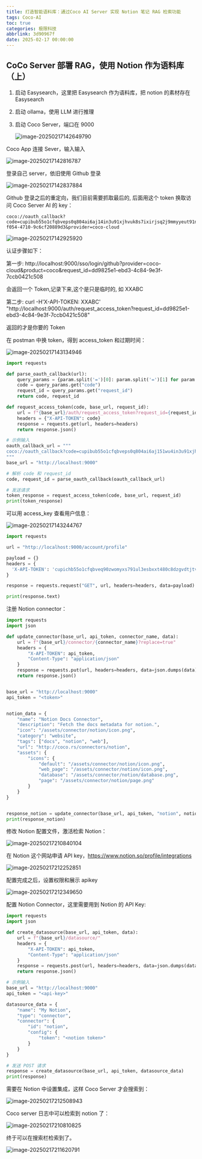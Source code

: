 ```yaml
---
title: 打造智能语料库：通过Coco AI Server 实现 Notion 笔记 RAG 检索功能
tags: Coco-AI
toc: true
categories: 极限科技
abbrlink: 3d90967f
date: 2025-02-17 00:00:00
---
```


## CoCo Server 部署 RAG，使用 Notion 作为语料库（上）

1. 启动 Easysearch，这里把 Easysearch 作为语料库，把 notion 的素材存在 Easysearch

2. 启动 ollama，使用 LLM 进行推理

3. 启动 Coco Server，端口在 9000
   <!-- more -->
   ![image-20250217142649790](https://raw.githubusercontent.com/Xu-Hardy/picgo-imh/master/image-20250217142649790.png)

Coco App 连接 Sever，输入输入

![image-20250217142816787](https://raw.githubusercontent.com/Xu-Hardy/picgo-imh/master/image-20250217142816787.png)

登录自己 server，依旧使用 Github 登录

![image-20250217142837884](https://raw.githubusercontent.com/Xu-Hardy/picgo-imh/master/image-20250217142837884.png)

Github 登录之后的重定向，我们目前需要抓取最后的, 后面用这个 token 换取访问 Coco Server AI 的 key：

```
coco://oauth_callback?code=cupibub55o1cfqbveps0q804ai6aj14in3u91xjhvuk8s7ixirjsq2j9mmyyeut91nmgjwz0b494ngpk&request_id=eb94762b-f054-4710-9c6cf20889d3&provider=coco-cloud

```

![image-20250217142925920](https://raw.githubusercontent.com/Xu-Hardy/picgo-imh/master/image-20250217142925920.png)

认证步骤如下：

第一步:
http://localhost:9000/sso/login/github?provider=coco-cloud&product=coco&request_id=dd9825e1-ebd3-4c84-9e3f-7ccb0421c508

会返回一个 Token,记录下来,这个是只是临时的, 如 XXABC

第二步:
curl -H'X-API-TOKEN: XXABC' "http://localhost:9000/auth/request_access_token?request_id=dd9825e1-ebd3-4c84-9e3f-7ccb0421c508"

返回的才是你要的 Token

在 postman 中换 token，得到 access_token 和过期时间：

![image-20250217143134946](https://raw.githubusercontent.com/Xu-Hardy/picgo-imh/master/image-20250217143134946.png)

```python
import requests

def parse_oauth_callback(url):
    query_params = {param.split('=')[0]: param.split('=')[1] for param in url.split('?')[1].split('&')}
    code = query_params.get("code")
    request_id = query_params.get("request_id")
    return code, request_id

def request_access_token(code, base_url, request_id):
    url = f"{base_url}/auth/request_access_token?request_id={request_id}"
    headers = {"X-API-TOKEN": code}
    response = requests.get(url, headers=headers)
    return response.json()

# 示例输入
oauth_callback_url = """
coco://oauth_callback?code=cupibub55o1cfqbveps0q804ai6aj151wu4in3u91xjhvuk8s7ixirjsq2j9mmyyeut91nmgjwz0b494ngpk&request_id=eb94762b-f054-4710-9c6a-0cf2088729d3&provider=coco-cloud
"""
base_url = "http://localhost:9000"

# 解析 code 和 request_id
code, request_id = parse_oauth_callback(oauth_callback_url)

# 发送请求
token_response = request_access_token(code, base_url, request_id)
print(token_response)

```

可以用 access_key 查看用户信息：

![image-20250217143244767](https://raw.githubusercontent.com/Xu-Hardy/picgo-imh/master/image-20250217143244767.png)

```python
import requests

url = "http://localhost:9000/account/profile"

payload = {}
headers = {
  'X-API-TOKEN': 'cupichb55o1cfqbveq90zwomyxs791ul3esbxxt480c8dzgvdtjtvmcnsld4a5v0wvx9l9ofcf1'
}

response = requests.request("GET", url, headers=headers, data=payload)

print(response.text)

```

注册 Notion connector：

```python
import requests
import json

def update_connector(base_url, api_token, connector_name, data):
    url = f"{base_url}/connector/{connector_name}?replace=true"
    headers = {
        "X-API-TOKEN": api_token,
        "Content-Type": "application/json"
    }
    response = requests.put(url, headers=headers, data=json.dumps(data))
    return response.json()


base_url = "http://localhost:9000"
api_token = "<token>"


notion_data = {
    "name": "Notion Docs Connector",
    "description": "Fetch the docs metadata for notion.",
    "icon": "/assets/connector/notion/icon.png",
    "category": "website",
    "tags": ["docs", "notion", "web"],
    "url": "http://coco.rs/connectors/notion",
    "assets": {
        "icons": {
            "default": "/assets/connector/notion/icon.png",
            "web_page": "/assets/connector/notion/icon.png",
            "database": "/assets/connector/notion/database.png",
            "page": "/assets/connector/notion/page.png"
        }
    }
}


response_notion = update_connector(base_url, api_token, "notion", notion_data)
print(response_notion)
```

修改 Notion 配置文件，激活检索 Notion：

![image-20250217210840104](https://raw.githubusercontent.com/Xu-Hardy/picgo-imh/master/image-20250217210840104.png)

在 Notion 这个网站申请 API key，https://www.notion.so/profile/integrations

![image-20250217212252851](https://raw.githubusercontent.com/Xu-Hardy/picgo-imh/master/image-20250217212252851.png)

配置完成之后，设置权限和展示 apikey

![image-20250217212349650](https://raw.githubusercontent.com/Xu-Hardy/picgo-imh/master/image-20250217212349650.png)

配置 Notion Connector，这里需要用到 Notion 的 API Key:

```python
import requests
import json

def create_datasource(base_url, api_token, data):
    url = f"{base_url}/datasource/"
    headers = {
        "X-API-TOKEN": api_token,
        "Content-Type": "application/json"
    }
    response = requests.post(url, headers=headers, data=json.dumps(data))
    return response.json()

# 示例输入
base_url = "http://localhost:9000"
api_token = "<api-key>"

datasource_data = {
    "name": "My Notion",
    "type": "connector",
    "connector": {
        "id": "notion",
        "config": {
            "token": "<notion token>"
        }
    }
}

# 发送 POST 请求
response = create_datasource(base_url, api_token, datasource_data)
print(response)

```

需要在 Notion 中设置集成，这样 Coco Server 才会搜索到：

![image-20250217212508943](https://raw.githubusercontent.com/Xu-Hardy/picgo-imh/master/image-20250217212508943.png)

Coco server 日志中可以检索到 notion 了：

![image-20250217210810825](https://raw.githubusercontent.com/Xu-Hardy/picgo-imh/master/image-20250217210810825.png)

终于可以在搜索栏检索到了。

![image-20250217211620791](https://raw.githubusercontent.com/Xu-Hardy/picgo-imh/master/image-20250217211620791.png)
